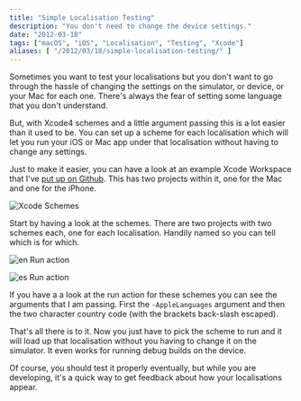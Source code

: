 ```yaml
---
title: "Simple Localisation Testing"
description: "You don't need to change the device settings."
date: "2012-03-18"
tags: ["macOS", "iOS", "Localisation", "Testing", "Xcode"]
aliases: [ "/2012/03/18/simple-localisation-testing/" ]
---
```


Sometimes you want to test your localisations but you don't want to go through the hassle of
changing the settings on the simulator, or device, or your Mac for each one. There's always the fear
of setting some language that you don't understand.

But, with Xcode4 schemes and a little argument passing this is a lot easier than it used to be. You
can set up a scheme for each localisation which will let you run your iOS or Mac app under that
localisation without having to change any settings.

Just to make it easier, you can have a look at an example Xcode Workspace that I've
[put up on Github](https://github.com/Abizern/SimpleLocalisationTesting "Simple Localisation
Testing"). This has two projects within it, one for the Mac and one for the iPhone.

![Xcode Schemes](http://images.abizern.org/2012/03/Schemes.png)

Start by having a look at the schemes. There are two projects with two schemes each, one for each
localisation. Handily named so you can tell which is for which.

![en Run action](http://images.abizern.org/2012/03/RunAction_en.png)

![es Run action](http://images.abizern.org/2012/03/RunAction_es.png)

If you have a a look at the run action for these schemes you can see the arguments that I am
passing. First the `-AppleLanguages` argument and then the two character country code (with the
brackets back-slash escaped).

That's all there is to it. Now you just have to pick the scheme to run and it will load up that
localisation without you having to change it on the simulator. It even works for running debug
builds on the device.

Of course, you should test it properly eventually, but while you are developing, it's a quick way to
get feedback about how your localisations appear.
